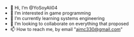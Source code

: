 - 👋 Hi, I’m @YoSoyAli04
- 👀 I’m interested in game programming
- 🌱 I’m currently learning systems engineering
- 💞️ I’m looking to collaborate on everything that proposed
- 📫 How to reach me, by email "ajmc330@gmail.com"

<!---
YoSoyAli04/YoSoyAli04 is a ✨ special ✨ repository because its `README.md` (this file) appears on your GitHub profile.
You can click the Preview link to take a look at your changes.
--->
